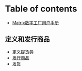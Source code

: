 # Table of contents

* [Matrix数字工厂用户手册](README.md)

## 定义和发行商品

* [定义提货券](ding-yi-he-fa-hang-shang-pin/ding-yi-ti-huo-quan.md)
* [发行商品](ding-yi-he-fa-hang-shang-pin/fa-hang-shang-pin.md)
* [发货](ding-yi-he-fa-hang-shang-pin/fa-huo.md)

